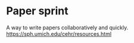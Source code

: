 # Paper sprint

A way to write papers collaboratively and quickly.
https://sph.umich.edu/cehr/resources.html